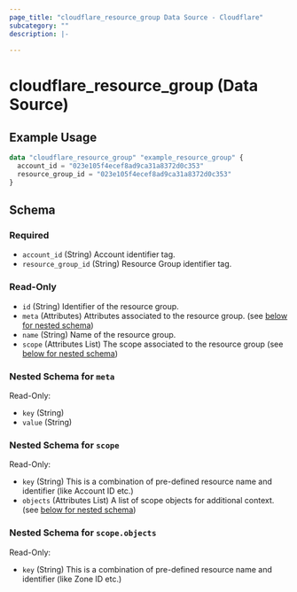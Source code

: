 ```yaml
---
page_title: "cloudflare_resource_group Data Source - Cloudflare"
subcategory: ""
description: |-
  
---
```


# cloudflare_resource_group (Data Source)



## Example Usage

```terraform
data "cloudflare_resource_group" "example_resource_group" {
  account_id = "023e105f4ecef8ad9ca31a8372d0c353"
  resource_group_id = "023e105f4ecef8ad9ca31a8372d0c353"
}
```

<!-- schema generated by tfplugindocs -->
## Schema

### Required

- `account_id` (String) Account identifier tag.
- `resource_group_id` (String) Resource Group identifier tag.

### Read-Only

- `id` (String) Identifier of the resource group.
- `meta` (Attributes) Attributes associated to the resource group. (see [below for nested schema](#nestedatt--meta))
- `name` (String) Name of the resource group.
- `scope` (Attributes List) The scope associated to the resource group (see [below for nested schema](#nestedatt--scope))

<a id="nestedatt--meta"></a>
### Nested Schema for `meta`

Read-Only:

- `key` (String)
- `value` (String)


<a id="nestedatt--scope"></a>
### Nested Schema for `scope`

Read-Only:

- `key` (String) This is a combination of pre-defined resource name and identifier (like Account ID etc.)
- `objects` (Attributes List) A list of scope objects for additional context. (see [below for nested schema](#nestedatt--scope--objects))

<a id="nestedatt--scope--objects"></a>
### Nested Schema for `scope.objects`

Read-Only:

- `key` (String) This is a combination of pre-defined resource name and identifier (like Zone ID etc.)


